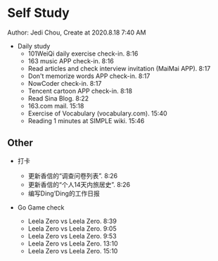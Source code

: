 # Self Study

Author: Jedi Chou, Create at 2020.8.18 7:40 AM

* Daily study
  * 101WeiQi daily exercise check-in. 8:16
  * 163 music APP check-in. 8:16
  * Read articles and check interview invitation (MaiMai APP). 8:17
  * Don't memorize words APP check-in. 8:17
  * NowCoder check-in. 8:17
  * Tencent cartoon APP check-in. 8:18
  * Read Sina Blog. 8:22
  * 163.com mail. 15:18
  * Exercise of Vocabulary (vocabulary.com). 15:40
  * Reading 1 minutes at SIMPLE wiki. 15:46

## Other

* 打卡
  * 更新香信的“调查问卷列表”. 8:26
  * 更新香信的“个人14天内旅居史”. 8:26
  * 编写Ding’Ding的工作日报

* Go Game check
  * Leela Zero vs Leela Zero. 8:39
  * Leela Zero vs Leela Zero. 9:05
  * Leela Zero vs Leela Zero. 9:53
  * Leela Zero vs Leela Zero. 13:10
  * Leela Zero vs Leela Zero. 15:10
